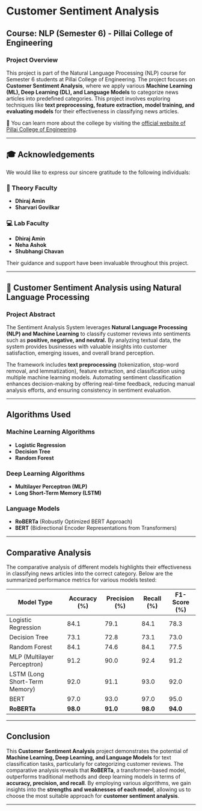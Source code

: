 # Customer Sentiment Analysis

## Course: NLP (Semester 6) - Pillai College of Engineering

### Project Overview
This project is part of the Natural Language Processing (NLP) course for Semester 6 students at Pillai College of Engineering. The project focuses on **Customer Sentiment Analysis**, where we apply various **Machine Learning (ML), Deep Learning (DL), and Language Models** to categorize news articles into predefined categories. This project involves exploring techniques like **text preprocessing, feature extraction, model training, and evaluating models** for their effectiveness in classifying news articles.

🔗 You can learn more about the college by visiting the [official website of Pillai College of Engineering](https://www.pce.ac.in).

---

## 🎓 Acknowledgements
We would like to express our sincere gratitude to the following individuals:

### 📖 Theory Faculty  
- **Dhiraj Amin**  
- **Sharvari Govilkar**  

### 💻 Lab Faculty  
- **Dhiraj Amin**  
- **Neha Ashok**  
- **Shubhangi Chavan**  

Their guidance and support have been invaluable throughout this project.

---

## 📰 Customer Sentiment Analysis using Natural Language Processing

### Project Abstract
The Sentiment Analysis System leverages **Natural Language Processing (NLP) and Machine Learning** to classify customer reviews into sentiments such as **positive, negative, and neutral.** By analyzing textual data, the system provides businesses with valuable insights into customer satisfaction, emerging issues, and overall brand perception.

The framework includes **text preprocessing** (tokenization, stop-word removal, and lemmatization), feature extraction, and classification using multiple machine learning models. Automating sentiment classification enhances decision-making by offering real-time feedback, reducing manual analysis efforts, and ensuring consistency in sentiment evaluation.


---

## **Algorithms Used**

### **Machine Learning Algorithms**
- **Logistic Regression**
- **Decision Tree**
- **Random Forest**

### **Deep Learning Algorithms**
- **Multilayer Perceptron (MLP)**
- **Long Short-Term Memory (LSTM)**

### **Language Models**
- **RoBERTa** (Robustly Optimized BERT Approach)
- **BERT** (Bidirectional Encoder Representations from Transformers)

---

## **Comparative Analysis**
The comparative analysis of different models highlights their effectiveness in classifying news articles into the correct category. Below are the summarized performance metrics for various models tested:

| **Model Type**           | **Accuracy (%)** | **Precision (%)** | **Recall (%)** | **F1-Score (%)** |
|--------------------------|------------------|------------------|--------------|--------------|
| Logistic Regression      | 84.1             | 79.1             | 84.1        | 78.3         |
| Decision Tree            | 73.1             | 72.8             | 73.1        | 73.0         |
| Random Forest            | 84.1             | 74.6            | 84.1         | 77.5          |
| MLP (Multilayer Perceptron) | 91.2  | 90.0             | 92.4         | 91.2         |
| LSTM (Long Short-Term Memory) | 92.0      | 91.1             | 93.0         | 92.0         |
| BERT                | 97.0         | 93.0         | 97.0    | 95.0    |
| **RoBERTa**                | **98.0**         | **91.0**         | **98.0**     | **94.0**     |

---

## **Conclusion**
This **Customer Sentiment Analysis** project demonstrates the potential of **Machine Learning, Deep Learning, and Language Models** for text classification tasks, particularly for categorizing customer reviews. The comparative analysis reveals that **RoBERTa**, a transformer-based model, outperforms traditional methods and deep learning models in terms of **accuracy, precision, and recall**. By employing various algorithms, we gain insights into the **strengths and weaknesses of each model**, allowing us to choose the most suitable approach for **customer sentiment analysis**.

---

